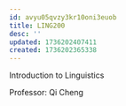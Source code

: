 ```yaml
---
id: avyu05qvzy3kr10oni3euob
title: LING200
desc: ''
updated: 1736202407411
created: 1736202365338
---
```

Introduction to Linguistics

Professor: Qi Cheng